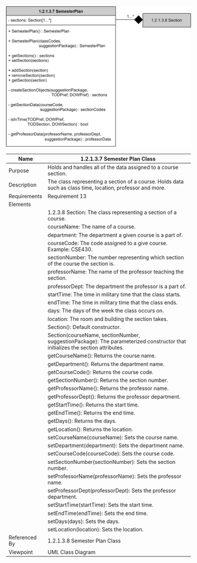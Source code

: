 ![Semester Plan Class Diagram](1.2.1.3.7SemesterPlanClassDiagram.svg)

| Name | 1.2.1.3.7 Semester Plan Class |
| ----------- | ----------- |
| Purpose | Holds and handles all of the data assigned to a course section. |
| Description | The class representing a section of a course. Holds data such as class time, location, professor and more.|
| Requirements | Requirement 13 |
| Elements | 
| | 1.2.3.8 Section: The class representing a section of a course. |
| | courseName: The name of a course. |
| | department: The department a given course is a part of.
| | courseCode: The code assigned to a give course. Example: CSE430. |
| | sectionNumber: The number representing which section of the course the section is.
| | professorName: The name of the professor teaching the section.
| | professorDept: The department the professor is a part of. |
| | startTime: The time in military time that the class starts. |
| | endTime: The time in military time that the class ends. |
| | days: The days of the week the class occurs on. |
| | location: The room and building the section takes. |
| | Section(): Default constructor. | 
| | Section(courseName, sectionNumber, suggestionPackage): The parameterized constructor that initializes the section attributes. |
| | getCourseName(): Returns the course name. |
| | getDepartment(): Returns the department name. |
| | getCourseCode(): Returns the course code. |
| | getSectionNumber(): Returns the section number. |
| | getProfessorName(): Returns the professor name. |
| | getProfessorDept(): Returns the professor department. |
| | getStartTime(): Returns the start time. |
| | getEndTime(): Returns the end time. |
| | getDays(): Returns the days. |
| | getLocation(): Returns the location. |
| | setCourseName(courseName): Sets the course name. |
| | setDepartment(department): Sets the department name. |
| | setCourseCode(courseCode): Sets the course code. |
| | setSectionNumber(sectionNumber): Sets the section number. |
| | setProfessorName(professorName): Sets the professor name. |
| | setProfessorDept(professorDept): Sets the professor department. |
| | setStartTime(startTime): Sets the start time. |
| | setEndTime(endTime): Sets the end time. |
| | setDays(days): Sets the days. |
| | setLocation(location): Sets the location. |
| Referenced By | 1.2.1.3.8 Semester Plan Class |
| Viewpoint | UML Class Diagram |
